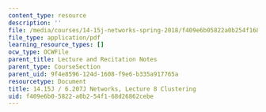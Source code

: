 ```yaml
---
content_type: resource
description: ''
file: /media/courses/14-15j-networks-spring-2018/f409e6b05822a0b254f168d26862cebe_MIT14_15JS18_lec8.pdf
file_type: application/pdf
learning_resource_types: []
ocw_type: OCWFile
parent_title: Lecture and Recitation Notes
parent_type: CourseSection
parent_uid: 9f4e8596-124d-1608-f9e6-b335a917765a
resourcetype: Document
title: 14.15J / 6.207J Networks, Lecture 8 Clustering
uid: f409e6b0-5822-a0b2-54f1-68d26862cebe
---
```

